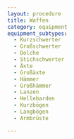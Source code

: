 ```yaml
---
layout: procedure
title: Waffen
category: equipment
equipment_subtypes:
  - Kurzschwerter
  - Großschwerter
  - Dolche
  - Stichschwerter
  - Äxte
  - Großäxte
  - Hämmer
  - Großhämmer
  - Lanzen
  - Hellebarden
  - Kurzbögen
  - Langbögen
  - Armbrüste

---
```


